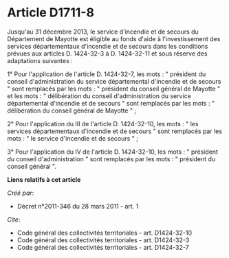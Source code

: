# Article D1711-8

Jusqu'au 31 décembre 2013, le service d'incendie et de secours du Département de Mayotte est éligible au fonds d'aide à
l'investissement des services départementaux d'incendie et de secours dans les conditions prévues aux articles D. 1424-32-3 à
D. 1424-32-11 et sous réserve des adaptations suivantes : 

1° Pour l'application de l'article D. 1424-32-7, les mots : " président du conseil d'administration du service départemental
d'incendie et de secours " sont remplacés par les mots : " président du conseil général de Mayotte " et les mots : "
délibération du conseil d'administration du service départemental d'incendie et de secours " sont remplacés par les mots : "
délibération du conseil général de Mayotte " ; 

2° Pour l'application du III de l'article D. 1424-32-10, les mots : " les services départementaux d'incendie et de secours "
sont remplacés par les mots : " le service d'incendie et de secours " ; 

3° Pour l'application du IV de l'article D. 1424-32-10, les mots : " président du conseil d'administration " sont remplacés
par les mots : " président du conseil général ".

**Liens relatifs à cet article**

_Créé par_:

  - Décret n°2011-346 du 28 mars 2011 - art. 1

_Cite_:

  - Code général des collectivités territoriales - art. D1424-32-10
  - Code général des collectivités territoriales - art. D1424-32-3
  - Code général des collectivités territoriales - art. D1424-32-7
